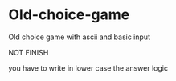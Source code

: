 # Old-choice-game
Old choice game with ascii and basic input

NOT FINISH

you have to write in lower case the answer logic
